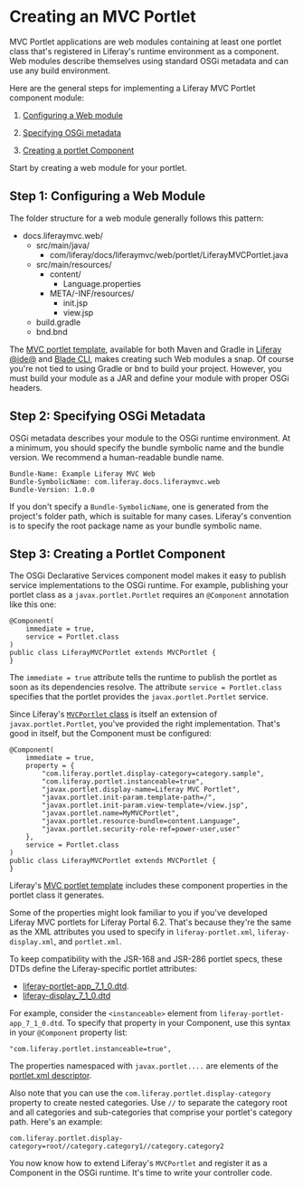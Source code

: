# Creating an MVC Portlet [](id=creating-an-mvc-portlet)

MVC Portlet applications are web modules containing at least one portlet class
that's registered in Liferay's runtime environment as a component. Web modules
describe themselves using standard OSGi metadata and can use any build
environment.

Here are the general steps for implementing a Liferay MVC Portlet component
module: 

1. [Configuring a Web module](#configuring-a-web-module)

2. [Specifying OSGi metadata](#specifying-osgi-metadata)

3. [Creating a portlet Component](#creating-a-portlet-component)

Start by creating a web module for your portlet. 

## Step 1: Configuring a Web Module [](id=configuring-a-web-module)

The folder structure for a web module generally follows this pattern: 

-   docs.liferaymvc.web/
    -   src/main/java/
        -   com/liferay/docs/liferaymvc/web/portlet/LiferayMVCPortlet.java
    -   src/main/resources/
        -   content/
            -   Language.properties
        -   META/-INF/resources/
            -   init.jsp
            -   view.jsp
    -   build.gradle
    -   bnd.bnd

The [MVC portlet template](/develop/reference/-/knowledge_base/7-1/using-the-mvc-portlet-template),
available for both Maven and Gradle in [Liferay @ide@](/develop/tutorials/-/knowledge_base/7-1/liferay-ide)
and [Blade CLI](/develop/tutorials/-/knowledge_base/7-1/blade-cli),
makes creating such Web modules a snap. Of course you're not tied to using
Gradle or bnd to build your project. However, you must build your module as
a JAR and define your module with proper OSGi headers. 

## Step 2: Specifying OSGi Metadata [](id=specifying-osgi-metadata)

OSGi metadata describes your module to the OSGi runtime environment. At
a minimum, you should specify the bundle symbolic name and the bundle version.
We recommend a human-readable bundle name.

    Bundle-Name: Example Liferay MVC Web
    Bundle-SymbolicName: com.liferay.docs.liferaymvc.web
    Bundle-Version: 1.0.0

If you don't specify a `Bundle-SymbolicName`, one is generated from the
project's folder path, which is suitable for many cases. Liferay's convention is
to specify the root package name as your bundle symbolic name.

## Step 3: Creating a Portlet Component [](id=creating-a-portlet-component)

The OSGi Declarative Services component model makes it easy to publish service
implementations to the OSGi runtime. For example, publishing your portlet class
as a `javax.portlet.Portlet` requires an `@Component` annotation like this one:

    @Component(
        immediate = true,
        service = Portlet.class
    )
    public class LiferayMVCPortlet extends MVCPortlet {
    }

The `immediate = true` attribute tells the runtime to publish the portlet as
soon as its dependencies resolve. The attribute `service = Portlet.class`
specifies that the portlet provides the `javax.portlet.Portlet` service. 

Since Liferay's
[`MVCPortlet` class](@platform-ref@/7.1-latest/javadocs/portal-kernel/com/liferay/portal/kernel/portlet/bridges/mvc/MVCPortlet.html)
is itself an extension of `javax.portlet.Portlet`, you've provided the right
implementation. That's good in itself, but the Component must be configured:

    @Component(
        immediate = true,
        property = {
            "com.liferay.portlet.display-category=category.sample",
            "com.liferay.portlet.instanceable=true",
            "javax.portlet.display-name=Liferay MVC Portlet",
            "javax.portlet.init-param.template-path=/",
            "javax.portlet.init-param.view-template=/view.jsp",
            "javax.portlet.name=MyMVCPortlet",
            "javax.portlet.resource-bundle=content.Language",
            "javax.portlet.security-role-ref=power-user,user"
        },
        service = Portlet.class
    )
    public class LiferayMVCPortlet extends MVCPortlet {
    }

Liferay's [MVC portlet template](/develop/reference/-/knowledge_base/7-1/using-the-mvc-portlet-template)
includes these component properties in the portlet class it generates. 

Some of the properties might look familiar to you if you've developed Liferay
MVC portlets for Liferay Portal 6.2. That's because they're the same as the XML
attributes you used to specify in `liferay-portlet.xml`, `liferay-display.xml`,
and `portlet.xml`. <!-- TODO uncomment once published. Jim 
The 
mapping of portlet descriptors to OSGi properties* /develop/reference/-/knowledge_base/7-1/portlet-descriptor-to-osgi-service-property-map
can you help find OSGi properties for descriptors you already know. 
-->

To keep compatibility with the JSR-168 and JSR-286 portlet specs, these DTDs
define the Liferay-specific portlet attributes:

- [liferay-portlet-app_7_1_0.dtd](@platform-ref@/7.1-latest/definitions/liferay-portlet-app_7_1_0.dtd.html). 
- [liferay-display_7_1_0.dtd](@platform-ref@/7.1-latest/definitions/liferay-display_7_1_0.dtd.html)

For example, consider the `<instanceable>` element from
`liferay-portlet-app_7_1_0.dtd`. To specify that property in your Component, use
this syntax in your `@Component` property list:

    "com.liferay.portlet.instanceable=true",

The properties namespaced with `javax.portlet....` are elements of the
[portlet.xml descriptor](http://java.sun.com/xml/ns/portlet/portlet-app_2_0.xsd).

Also note that you can use the `com.liferay.portlet.display-category` property
to create nested categories. Use `//` to separate the category root and all
categories and sub-categories that comprise your portlet's category path. Here's
an example:

    com.liferay.portlet.display-category=root//category.category1//category.category2
 
You now know how to extend Liferay's `MVCPortlet` and register it as a Component
in the OSGi runtime. It's time to write your controller code. 
